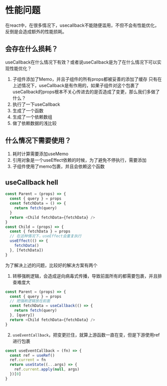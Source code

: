 # 性能问题
在react中，在很多情况下，usecallback不能随便滥用，不但不会有性能优化，反倒是会造成额外的性能损耗。
## 会存在什么损耗？
useCallback在什么情况下有效？或者说useCallback是为了在什么情况下可以实现性能优化？
1. 子组件添加了Memo，并且子组件的所有props都被妥善的添加了缓存
只有在上述情况下，useCallback是有作用的，如果子组件对这个包裹了useCallback的props根本不关心传进去的是否造成了变更，那么我们多做了什么？
1. 执行了一下useCallback
2. 生成了一个函数
3. 生成了一个依赖数组
4. 做了依赖数据的浅比较

## 什么情况下需要使用？
1. 耗时计算需要添加useMemo
2. 引用对象是一个useEffect依赖的时候，为了避免不停执行，需要添加
3. 子组件使用了memo包裹，并且会依赖这个函数

## useCallback hell
```js
const Parent = (props) => {
  const { query } = props
  const fetchData = () => {
    return fetch(query)
  }
  return <Child fetchData={fetchData} />
}
const Child = (props) => {
  const { fetchData } = props
  // 在这种情况下，useEffect会重复执行
  useEffect(() => {
    fetchData()
  }, [fetchData])
}
```
为了解决上述的问题，比较好的解决方案有两个
1. 转移强刷逻辑，会造成逆向病毒式传播，导致前面所有的都需要包裹，并且排查难度大
```js
const Parent = (props) => {
  const { query } = props
  // 把强刷逻辑放在前面
  const fetchData = useCallback(() => {
    return fetch(query)
  }, [query])
  return <Child fetchData={fetchData} />
}
```
2. `useEventCallback`，把变更拦住，就算上游函数一直在变，但是下游使用ref进行包裹
```js
const useEventCallback = (fn) => {
  const ref = useRef()
  ref.current = fn
  return useState((...args) => {
    ref.current.apply(null, args)
  })[0]
}
```
